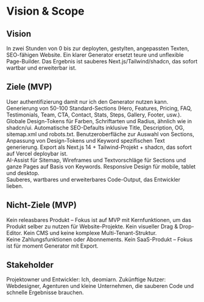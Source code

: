 [//]: # '02 – Vision & Scope'
[//]: # 'Zweck: Zielbild & Abgrenzung. Hält Scope klein und fokussiert.'
[//]: # 'Inhalt: Vision, MVP‑Ziele, Nicht‑Ziele, Stakeholder.'
[//]: # 'Done: Klar, was drin ist und was nicht; verhindert Scope‑Creep.'

# Vision & Scope

## Vision

In zwei Stunden von 0 bis zur deployten, gestylten, angepassten Texten, SEO-fähigen Website.
Ein klarer Generator ersetzt teure und unflexible Page-Builder.
Das Ergebnis ist sauberes Next.js/Tailwind/shadcn, das sofort wartbar und erweiterbar ist.

## Ziele (MVP)

User authentifizierung damit nur ich den Generator nutzen kann.
Generierung von 50-100 Standard-Sections (Hero, Features, Pricing, FAQ, Testimonials, Team, CTA, Contact, Stats, Steps, Gallery, Footer, usw.).  
Globale Design-Tokens für Farben, Schriftarten und Radius, ähnlich wie in shadcn/ui.
Automatische SEO-Defaults inklusive Title, Description, OG, sitemap.xml und robots.txt.
Benutzeroberfläche zur Auswahl von Sections, Anpassung von Design-Tokens und Keyword spezifischen Text generierung.
Export als Next.js 14 + Tailwind-Projekt + shadcn, das sofort auf Vercel deploybar ist.  
AI-Assist für Sitemap, Wireframes und Textvorschläge für Sections und ganze Pages auf Basis von Keywords.
Responsive Design für mobile, tablet und desktop.  
Sauberes, wartbares und erweiterbares Code-Output, das Entwickler lieben.

## Nicht-Ziele (MVP)

Kein releasbares Produkt – Fokus ist auf MVP mit Kernfunktionen, um das Produkt selber zu nutzen für Website-Projekte.
Kein visueller Drag & Drop-Editor.
Kein CMS und keine komplexe Multi-Tenant-Struktur.  
Keine Zahlungsfunktionen oder Abonnements.
Kein SaaS-Produkt – Fokus ist für moment Generator mit Export.

## Stakeholder

Projektowner und Entwickler: Ich, deomiarn.
Zukünftige Nutzer: Webdesigner, Agenturen und kleine Unternehmen, die sauberen Code und schnelle Ergebnisse brauchen.
